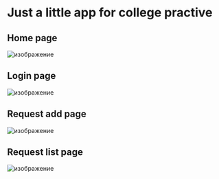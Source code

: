 # Just a little app for college practive

 ## Home page
![изображение](https://github.com/user-attachments/assets/099fcf6f-f3ee-4243-ac1c-c298b05408b5)

 ## Login page
![изображение](https://github.com/user-attachments/assets/354983ac-40db-4758-87ba-f6f24d1ff070)

 ## Request add page
![изображение](https://github.com/user-attachments/assets/91b7300c-2d96-4aaa-8eff-49295024b568)

 ## Request list page
![изображение](https://github.com/user-attachments/assets/f6a8df02-d7d9-41c0-84ca-3816763dfff9)





